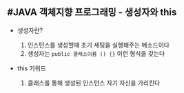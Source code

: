 #JAVA 객체지향 프로그래밍 - 생성자와 this
---
- 생성자란?

    1. 인스턴스를 생성할때 초기 세팅을 실행해주는 메소드이다
    2. 생성자는 ```public 클래스이름 () {}``` 이런 형식을 갖는다

- this 키워드

    1. 클래스를 통해 생성된 인스턴스 자기 자신을 가리킨다 